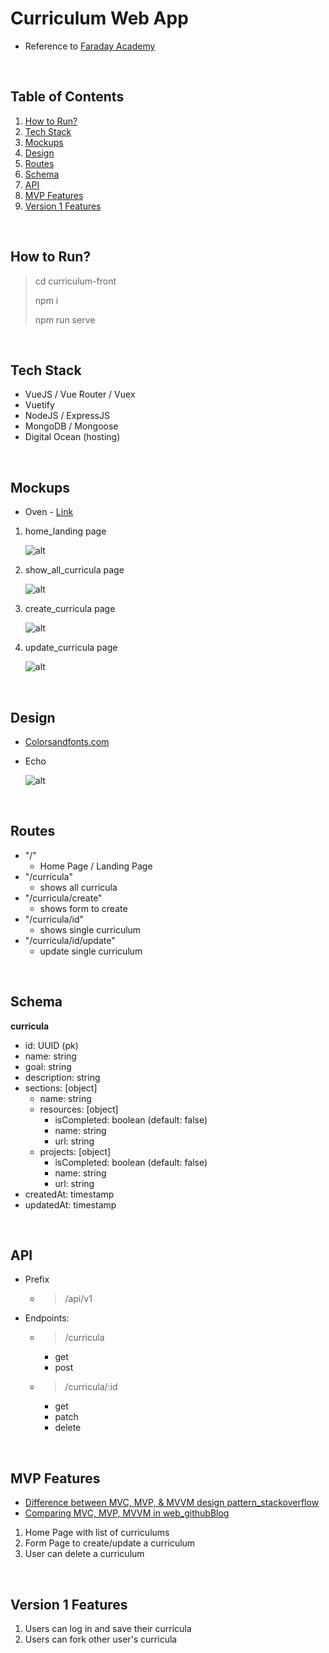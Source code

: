 # Curriculum Web App

- Reference to [Faraday Academy](https://www.youtube.com/watch?v=T_NbpN-UmNE&list=PLFBirL3MAv2-c8VpBJMvH8Hci975MLVU1)

<br/>

## Table of Contents

1. [How to Run?](#how-to-run?)
2. [Tech Stack](#tech-stack)
3. [Mockups](#mockups)
4. [Design](#design)
5. [Routes](#routes)
6. [Schema](#schema)
7. [API](#api)
8. [MVP Features](#mvp-features)
9. [Version 1 Features](#version-1-features)

<br/>

## How to Run?

> cd curriculum-front
>
> npm i
>
> npm run serve

<br/>

## Tech Stack

- VueJS / Vue Router / Vuex
- Vuetify
- NodeJS / ExpressJS
- MongoDB / Mongoose
- Digital Ocean (hosting)

<br/>

## Mockups

- Oven - [Link](https://ovenapp.io/)

1. home_landing page

   ![alt](./mockups/home_page_landing_page.png)

2. show_all_curricula page

   ![alt](./mockups/show_all_curricula.png)

3. create_curricula page

   ![alt](./mockups/create_curricula.png)

4. update_curricula page

   ![alt](./mockups/update_curricula.png)

<br/>

## Design

- [Colorsandfonts.com](https://www.colorsandfonts.com/index.html)

- Echo

  ![alt](./mockups/Echo.png)

<br/>

## Routes

- "/"
  - Home Page / Landing Page
- "/curricula"
  - shows all curricula
- "/curricula/create"
  - shows form to create
- "/curricula/id"
  - shows single curriculum
- "/curricula/id/update"
  - update single curriculum

<br/>

## Schema

**curricula**

- id: UUID (pk)
- name: string
- goal: string
- description: string
- sections: [object]
  - name: string
  - resources: [object]
    - isCompleted: boolean (default: false)
    - name: string
    - url: string
  - projects: [object]
    - isCompleted: boolean (default: false)
    - name: string
    - url: string
- createdAt: timestamp
- updatedAt: timestamp

<br/>

## API

- Prefix

  - > /api/v1

- Endpoints:

  - > /curricula

    - get
    - post

  - > /curricula/:id

    - get
    - patch
    - delete

<br/>

## MVP Features

- [Difference between MVC, MVP, & MVVM design pattern_stackoverflow](https://stackoverflow.com/questions/19444431/what-is-difference-between-mvc-mvp-mvvm-design-pattern-in-terms-of-coding-c-s)
- [Comparing MVC, MVP, MVVM in web_githubBlog](https://magi82.github.io/android-mvc-mvp-mvvm/)

1. Home Page with list of curriculums
2. Form Page to create/update a curriculum
3. User can delete a curriculum

<br/>

## Version 1 Features

1. Users can log in and save their curricula
2. Users can fork other user's curricula
